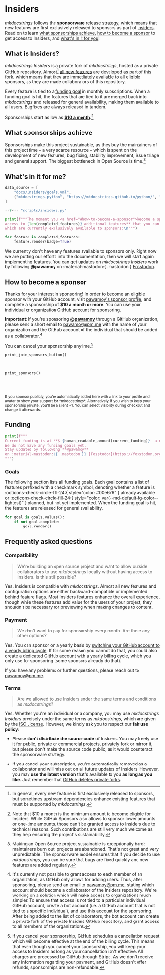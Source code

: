 # Insiders

*mkdocstrings* follows the **sponsorware** release strategy, which means
that new features are first exclusively released to sponsors as part of
[Insiders][insiders]. Read on to learn [what sponsorships achieve][sponsorship],
[how to become a sponsor][sponsors] to get access to Insiders,
and [what's in it for you][features]!

## What is Insiders?

*mkdocstrings Insiders* is a private fork of *mkdocstrings*, hosted as
a private GitHub repository. Almost[^1] [all new features][features]
are developed as part of this fork, which means that they are immediately
available to all eligible sponsors, as they are made collaborators of this
repository.

  [^1]:
    In general, every new feature is first exclusively released to sponsors, but
    sometimes upstream dependencies enhance
    existing features that must be supported by *mkdocstrings*.

Every feature is tied to a [funding goal][funding] in monthly subscriptions. When a
funding goal is hit, the features that are tied to it are merged back into
*mkdocstrings* and released for general availability, making them available
to all users. Bugfixes are always released in tandem.

Sponsorships start as low as [**$10 a month**][sponsors].[^2]

  [^2]:
    Note that $10 a month is the minimum amount to become eligible for
    Insiders. While GitHub Sponsors also allows to sponsor lower amounts or
    one-time amounts, those can't be granted access to Insiders due to
    technical reasons. Such contributions are still very much welcome as
    they help ensuring the project's sustainability.


## What sponsorships achieve

Sponsorships make this project sustainable, as they buy the maintainers of this
project time – a very scarce resource – which is spent on the development of new
features, bug fixing, stability improvement, issue triage and general support.
The biggest bottleneck in Open Source is time.[^3]

  [^3]:
    Making an Open Source project sustainable is exceptionally hard: maintainers
    burn out, projects are abandoned. That's not great and very unpredictable.
    The sponsorware model ensures that if you decide to use *mkdocstrings*,
    you can be sure that bugs are fixed quickly and new features are added
    regularly.

<!-- If you're unsure if you should sponsor this project, check out the list of
[completed funding goals][goals completed] to learn whether you're already using features that
were developed with the help of sponsorships. You're most likely using at least
a handful of them, [thanks to our awesome sponsors][sponsors]! -->

## What's in it for me?

```python exec="1" session="insiders"
data_source = [
    "docs/insiders/goals.yml",
    ("mkdocstrings-python", "https://mkdocstrings.github.io/python/", "insiders/goals.yml"),
]
```

```python exec="1" session="insiders"
--8<-- "scripts/insiders.py"
```

```python exec="1" session="insiders"
print(f"""The moment you <a href="#how-to-become-a-sponsor">become a sponsor</a>, you'll get **immediate
access to {len(completed_features)} additional features** that you can start using right away, and
which are currently exclusively available to sponsors:\n""")

for feature in completed_features:
    feature.render(badge=True)
```

We currently don't have any features available to sponsors only.
Right now we are putting our efforts into the documentation,
then we will start again implementing features.
You can get updates on *mkdocstrings Insiders* work
by following **@pawamoy** on :material-mastodon:{ .mastodon } [Fosstodon](https://fosstodon.org/@pawamoy).

## How to become a sponsor

Thanks for your interest in sponsoring! In order to become an eligible sponsor
with your GitHub account, visit [pawamoy's sponsor profile][github sponsor profile],
and complete a sponsorship of **$10 a month or more**.
You can use your individual or organization GitHub account for sponsoring.

**Important**: If you're sponsoring **[@pawamoy][github sponsor profile]**
through a GitHub organization, please send a short email
to pawamoy@pm.me with the name of your
organization and the GitHub account of the individual
that should be added as a collaborator.[^4]

You can cancel your sponsorship anytime.[^5]

  [^4]:
    It's currently not possible to grant access to each member of an
    organization, as GitHub only allows for adding users. Thus, after
    sponsoring, please send an email to pawamoy@pm.me, stating which
    account should become a collaborator of the Insiders repository. We're
    working on a solution which will make access to organizations much simpler.
    To ensure that access is not tied to a particular individual GitHub account,
    create a bot account (i.e. a GitHub account that is not tied to a specific
    individual), and use this account for the sponsoring. After being added to
    the list of collaborators, the bot account can create a private fork of the
    private Insiders GitHub repository, and grant access to all members of the
    organizations.

  [^5]:
    If you cancel your sponsorship, GitHub schedules a cancellation request
    which will become effective at the end of the billing cycle. This means
    that even though you cancel your sponsorship, you will keep your access to
    Insiders as long as your cancellation isn't effective. All charges are
    processed by GitHub through Stripe. As we don't receive any information
    regarding your payment, and GitHub doesn't offer refunds, sponsorships are
    non-refundable.

```python exec="1" session="insiders"
print_join_sponsors_button()
```

<br>

```python exec="1" session="insiders"
print_sponsors()
```

<br><br>

<small>
  If you sponsor publicly, you're automatically added here with a link to
  your profile and avatar to show your support for *mkdocstrings*.
  Alternatively, if you wish to keep your sponsorship private, you'll be a
  silent +1. You can select visibility during checkout and change it
  afterwards.
</small>

## Funding

```python exec="1" session="insiders"
print(f"""
Current funding is at **$ {human_readable_amount(current_funding)}  a month**.
We do not have any funding goals yet.
Stay updated by following **@pawamoy**
on :material-mastodon:{{ .mastodon }} [Fosstodon](https://fosstodon.org/@pawamoy).
""")
```

### Goals

The following section lists all funding goals. Each goal contains a list of
features prefixed with a checkmark symbol, denoting whether a feature is
:octicons-check-circle-fill-24:{ style="color: #00e676" } already available or 
:octicons-check-circle-fill-24:{ style="color: var(--md-default-fg-color--lightest)" } planned,
but not yet implemented. When the funding goal is hit,
the features are released for general availability.

```python exec="1" session="insiders" idprefix=""
for goal in goals.values():
    if not goal.complete:
        goal.render()
```

<!-- ### Goals completed

This section lists all funding goals that were previously completed, which means
that those features were part of Insiders, but are now generally available and
can be used by all users.

```python exec="1" session="insiders"
for goal in goals.values():
    if goal.complete:
        goal.render()
``` -->

## Frequently asked questions

### Compatibility

> We're building an open source project and want to allow outside collaborators
to use *mkdocstrings* locally without having access to Insiders.
Is this still possible?

Yes. Insiders is compatible with *mkdocstrings*. Almost all new features
and configuration options are either backward-compatible or implemented behind
feature flags. Most Insiders features enhance the overall experience,
though while these features add value for the users of your project, they
shouldn't be necessary for previewing when making changes to content.

### Payment

> We don't want to pay for sponsorship every month. Are there any other options?

Yes. You can sponsor on a yearly basis by [switching your GitHub account to a
yearly billing cycle][billing cycle]. If for some reason you cannot do that, you
could also create a dedicated GitHub account with a yearly billing cycle, which
you only use for sponsoring (some sponsors already do that).

If you have any problems or further questions, please reach out to pawamoy@pm.me.

### Terms

> Are we allowed to use Insiders under the same terms and conditions as
*mkdocstrings*?

Yes. Whether you're an individual or a company, you may use *mkdocstrings
Insiders* precisely under the same terms as *mkdocstrings*, which are given
by the [ISC License][license]. However, we kindly ask you to respect our
**fair use policy**:

- Please **don't distribute the source code** of Insiders. You may freely use
  it for public, private or commercial projects, privately fork or mirror it,
  but please don't make the source code public, as it would counteract the 
  sponsorware strategy.

- If you cancel your subscription, you're automatically removed as a
  collaborator and will miss out on all future updates of Insiders. However, you
  may **use the latest version** that's available to you **as long as you like**.
  Just remember that [GitHub deletes private forks][private forks].

[insiders]: #what-is-insiders
[sponsorship]: #what-sponsorships-achieve
[sponsors]: #how-to-become-a-sponsor
[features]: #whats-in-it-for-me
[funding]: #funding
[goals completed]: #goals-completed
[github sponsor profile]: https://github.com/sponsors/pawamoy
[billing cycle]: https://docs.github.com/en/github/setting-up-and-managing-billing-and-payments-on-github/changing-the-duration-of-your-billing-cycle
[license]: ../license/
[private forks]: https://docs.github.com/en/github/setting-up-and-managing-your-github-user-account/removing-a-collaborator-from-a-personal-repository
